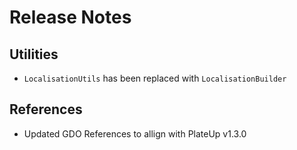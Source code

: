 # Release Notes

## Utilities
- `LocalisationUtils` has been replaced with `LocalisationBuilder`

## References
- Updated GDO References to allign with PlateUp v1.3.0